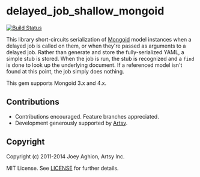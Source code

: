 delayed_job_shallow_mongoid
===========================

[![Build Status](https://secure.travis-ci.org/joeyAghion/delayed_job_shallow_mongoid.png?branch=master)](http://travis-ci.org/joeyAghion/delayed_job_shallow_mongoid)

This library short-circuits serialization of [Mongoid](http://mongoid.org) model instances when a delayed job is called on them, or when they're passed as arguments to a delayed job. Rather than generate and store the fully-serialized YAML, a simple stub is stored. When the job is run, the stub is recognized and a `find` is done to look up the underlying document. If a referenced model isn't found at this point, the job simply does nothing.

This gem supports Mongoid 3.x and 4.x.

Contributions
-------------

* Contributions encouraged. Feature branches appreciated.
* Development generously supported by [Artsy](http://artsy.net).

Copyright
---------

Copyright (c) 2011-2014 Joey Aghion, Artsy Inc.

MIT License. See [LICENSE](LICENSE.txt) for further details.
